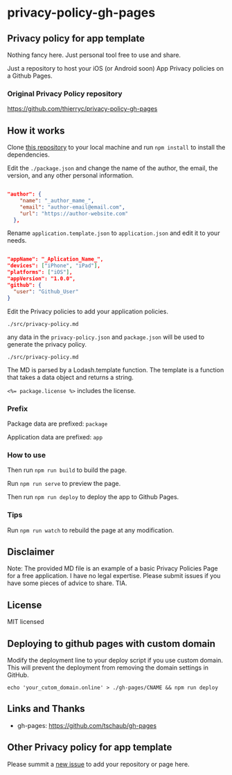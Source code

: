 # privacy-policy-gh-pages

## Privacy policy for app template

Nothing fancy here. Just personal tool free to use and share.

Just a repository to host your iOS (or Android soon) App Privacy policies on a Github Pages.

### Original Privacy Policy repository

https://github.com/thierryc/privacy-policy-gh-pages

## How it works

Clone [this repository](https://github.com/thierryc/privacy-policy-gh-pages) to your local machine and run `npm install` to install the dependencies.

Edit the `./package.json` and change the name of the author, the email, the version, and any other personal information.

```json

"author": {
    "name": "_author_mame_",
    "email": "author-email@email.com",
    "url": "https://author-website.com"
  },

```

Rename `application.template.json` to `application.json` and edit it to your needs.

```json

"appName": "_Aplication_Name_",
"devices": ["iPhone", "iPad"],
"platforms": ["iOS"],
"appVersion": "1.0.0",
"github": {
  "user": "Github_User"
}

```

Edit the Privacy policies to add your application policies.

`./src/privacy-policy.md`

any data in the `privacy-policy.json` and `package.json` will be used to generate the privacy policy.

`./src/privacy-policy.md`

The MD is parsed by a Lodash.template function. The template is a function that takes a data object and returns a string.

`<%= package.license %>` includes the license.

### Prefix

Package data are prefixed: `package`

Application data are prefixed: `app`

### How to use

Then run `npm run build` to build the page.

Run `npm run serve` to preview the page.

Then run `npm run deploy` to deploy the app to Github Pages.

### Tips

Run `npm run watch` to rebuild the page at any modification.

## Disclaimer

Note: The provided MD file is an example of a basic Privacy Policies Page for a free application. I have no legal expertise.
Please submit issues if you have some pieces of advice to share. TIA.

## License

MIT licensed

## Deploying to github pages with custom domain

Modify the deployment line to your deploy script if you use custom domain. This will prevent the deployment from removing the domain settings in GitHub.

`echo 'your_cutom_domain.online' > ./gh-pages/CNAME && npm run deploy`

## Links and Thanks

- gh-pages: https://github.com/tschaub/gh-pages

## Other Privacy policy for app template

Please summit a [new issue](https://github.com/thierryc/privacy-policy-gh-pages/issues/new/choose) to add your repository or page here.